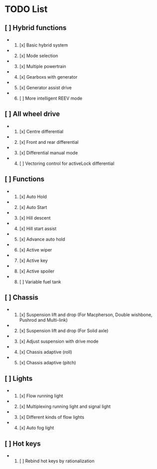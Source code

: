 # TODO List

## [ ] Hybrid functions
- 1. [x] Basic hybrid system
- 2. [x] Mode selection
- 3. [x] Multiple powertrain
- 4. [x] Gearboxs with generator
- 5. [x] Generator assist drive
- 6. [ ] More intelligent REEV mode

## [ ] All wheel drive
- 1. [x] Centre differential
- 2. [x] Front and rear differential
- 3. [x] Differential manual mode
- 4. [ ] Vectoring control for activeLock differential

## [ ] Functions
- 1. [x] Auto Hold
- 2. [x] Auto Start
- 3. [x] Hill descent
- 4. [x] Hill start assist
- 5. [x] Advance auto hold
- 6. [x] Active wiper
- 7. [x] Active key
- 8. [x] Active spoiler
- 8. [ ] Variable fuel tank

## [ ] Chassis
- 1. [x] Suspension lift and drop (For Macpherson, Double wishbone, Pushrod and Multi-link)
- 2. [x] Suspension lift and drop (For Solid axle)
- 3. [x] Adjust suspension with drive mode
- 4. [x] Chassis adaptive (roll)
- 5. [x] Chassis adaptive (pitch)

## [ ] Lights
- 1. [x] Flow running light
- 2. [x] Multiplexing running light and signal light
- 3. [x] Different kinds of flow lights
- 4. [x] Auto fog light

## [ ] Hot keys
- 1. [ ] Rebind hot keys by rationalization
